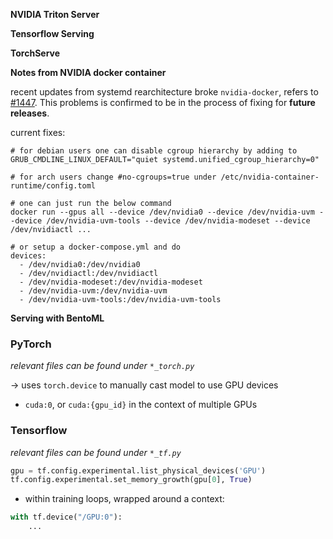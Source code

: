 <b>NVIDIA Triton Server</b>

<b>Tensorflow Serving</b>

<b>TorchServe</b>

<b>Notes from NVIDIA docker container</b>

recent updates from systemd rearchitecture broke `nvidia-docker`, refers to [#1447](https://github.com/NVIDIA/nvidia-docker/issues/1447). This problems is confirmed to be in the process of fixing for **future releases**.

current fixes:

```shell
# for debian users one can disable cgroup hierarchy by adding to GRUB_CMDLINE_LINUX_DEFAULT="quiet systemd.unified_cgroup_hierarchy=0"

# for arch users change #no-cgroups=true under /etc/nvidia-container-runtime/config.toml

# one can just run the below command 
docker run --gpus all --device /dev/nvidia0 --device /dev/nvidia-uvm --device /dev/nvidia-uvm-tools --device /dev/nvidia-modeset --device /dev/nvidiactl ...

# or setup a docker-compose.yml and do
devices:
  - /dev/nvidia0:/dev/nvidia0
  - /dev/nvidiactl:/dev/nvidiactl
  - /dev/nvidia-modeset:/dev/nvidia-modeset
  - /dev/nvidia-uvm:/dev/nvidia-uvm
  - /dev/nvidia-uvm-tools:/dev/nvidia-uvm-tools
```


<b>Serving with BentoML</b>

### PyTorch

_relevant files can be found under `*_torch.py`_

&rarr; uses `torch.device` to manually cast model to use GPU devices
- `cuda:0`, or `cuda:{gpu_id}` in the context of multiple GPUs

### Tensorflow

_relevant files can be found under `*_tf.py`_

```python
gpu = tf.config.experimental.list_physical_devices('GPU')
tf.config.experimental.set_memory_growth(gpu[0], True)
```

- within training loops, wrapped around a context:

```python
with tf.device("/GPU:0"):
    ...
```